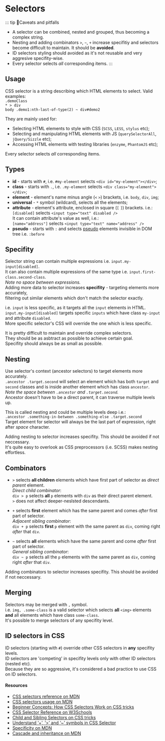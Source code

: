# Selectors

::: tip 🤔Caveats and pitfalls
- A selector can be combined, nested and grouped, thus becoming a complex string. 
- Nesting and adding combinators `>`, `~`, `+` increase specifitiy and selectors become difficult to maintain. It should be **avoided**.
- ID selectors styling should avoided as it's not reusable and very aggresive specifity-wise.
- Every selector selects _all_ corresponding items. 
  :::

## Usage

CSS selector is a string describing which HTML elements to select. Valid examples:\
`.demoClass`\
`* > div`\
`body .demo1:nth-last-of-type(2) ~ div#demo2`

They are mainly used for:

- Selecting HTML elements to style with CSS (`SCSS`, `LESS`, `stylus` etc);
- Selecting and manipulating HTML elements with JS (`querySelectorAll`, `jQuery/Sizzle` etc);
- Accessing HTML elements with testing libraries (`enzyme`, `PhantomJS` etc);

Every selector selects _all_ corresponding items.

## Types

- **id** - starts with `#`, i.e. `#my-element` selects `<div id="my-element"></div>`;
- **class** - starts with `.`, i.e. `.my-element` selects `<div class="my-element"></div>`;
- **element** - element's name minus angle (`<` `>`) brackets, i.e. `body`, `div`, `img`;
- **universal** - `*` symbol (wildcard), selects all the elements;
- **attribute** - element's attribute, enclosed in square (`[` `]`) brackets. i.e.:\
`[disabled]` selects `<input type="text" disabled />` \
It can contain attribute's value as well, i.e.:\
`[name="address"]` selects `<input type="text" name="address" />`
- **pseudo** - starts with `:` and selects [pseudo](./pseudoselectors.md) elements invisible in DOM tree i.e. `:before`

## Specifity

Selector string can contain multiple expressions i.e. `input.my-input[disabled]`.\
It can also contain multiple expressions of the same type i.e. `input.first-class.second-class`.\
_Note no space between expressions._\
Adding more data to selector increases **specifity** - targeting elements more accurately,\
filtering out similar elements which don't match the selector exactly.

i.e. `input` is less specific, as it targets all the `input` elements in HTML.\
`input.my-input[disabled]` targets specific `inputs` which have class `my-input` and attribute `disabled`. \
More specific selector's CSS will override the one which is less specific.

It is pretty difficult to maintain and override complex selectors.\
They should be as asbtract as possible to achieve certain goal.\
Specifity should always be as small as possible.

## Nesting

Use selector's context (ancestor selectors) to target elements more accurately.\
`.ancestor .target.second` will select an element which has both `target` and
`second` classes and is inside another element which has class `ancestor`.\
_Note the space between `.ancestor` and `.target.second`._ \
Ancestor doesn't have to be a direct parent, it can traverse multiple levels up.

This is called nesting and could be multiple levels deep i.e.: \
`.ancestor .something-in-between .something-else .target.second` \
Target element for selector will always be the last part of expression, right after _space_ character.

Adding nesting to selector increases specifity. This should be avoided if not neccessary.\
It's quite easy to overlook as CSS preprocessors (i.e. SCSS) makes nesting effortless.


## Combinators

- `>` selects **all children** elements which have first part of selector as _direct parent_ element.\
_Direct child combinator_: \
`div > p` selects **all** `p` elements with `div` as their direct parent element.\
`>` does not affect deeper-neslsted descendants.

- `+` selects **first** element which has the same parent and comes  _after_ first part of selector.\
_Adjacent sibling combinator_: \
`div + p` selects **first** `p` element with the same parent as `div`, coming right _after_ that `div`. 

- `~` selects **all** elements which have the same parent and come _after_ first part of selector.\
_General sibling combinator_: \
`div ~ p` selects all the `p` elements with the same parent as `div`, coming right _after_ that `div`. 

Adding combinators to selector increases specifity. This should be avoided if not neccessary.

## Merging

Selectors may be merged with `,` symbol.\
i.e. `img, .some-class` is a valid selector which selects **all** `<img>` elements **and** all elements which have class `some-class`.\
It's possible to merge selectors of any specifity level.


## ID selectors in CSS

ID selectors (starting with `#`) override other CSS selectors in **any** specifity levels.\
ID selectors are 'competing' in specifity levels only with other ID selectors (nested etc).\
Because they are so aggressive, it's considered a bad practice to use CSS on ID selectors.

#### Resources

- [CSS selectors reference on MDN](https://developer.mozilla.org/en-US/docs/Web/CSS/CSS_Selectors)
- [CSS selectors usage on MDN](https://developer.mozilla.org/en-US/docs/Learn/CSS/Building_blocks/Selectors)
- [Beginner Concepts: How CSS Selectors Work on CSS tricks](https://css-tricks.com/how-css-selectors-work/)
- [CSS Selector Reference on W3Schools](https://www.w3schools.com/cssref/css_selectors.asp)
- [Child and Sibling Selectors on CSS tricks](https://css-tricks.com/child-and-sibling-selectors/)
- [Understand ‘+’, ‘>’ and ‘~’ symbols in CSS Selector](https://techbrij.com/css-selector-adjacent-child-sibling)
- [Specificity on MDN](https://developer.mozilla.org/en-US/docs/Web/CSS/Specificity)
- [Cascade and inheritance on MDN](https://developer.mozilla.org/en-US/docs/Learn/CSS/Building_blocks/Cascade_and_inheritance#Specificity_2)